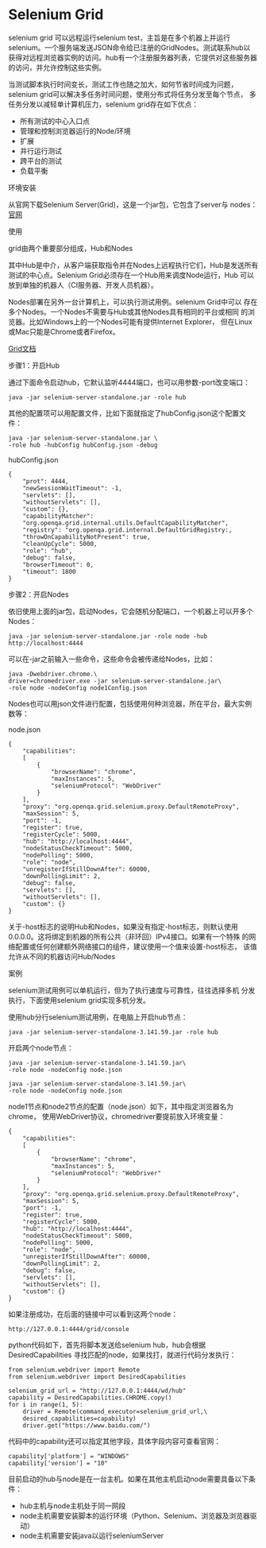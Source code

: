 # Selenium Grid

selenium grid 可以远程运行selenium test，主旨是在多个机器上并运行
selenium。一个服务端发送JSON命令给已注册的GridNodes。测试联系hub以
获得对远程浏览器实例的访问。hub有一个注册服务器列表，它提供对这些服务器
的访问，并允许控制这些实例。

当测试脚本执行时间变长，测试工作也随之加大，如何节省时间成为问题，
selenium grid可以解决多任务时间问题，使用分布式将任务分发至每个节点，
多任务分发以减轻单计算机压力，selenium grid存在如下优点：

- 所有测试的中心入口点
- 管理和控制浏览器运行的Node/环境
- 扩展
- 并行运行测试
- 跨平台的测试
- 负载平衡

环境安装

从官网下载Selenium Server(Grid)，这是一个jar包，它包含了server与
nodes：[官网](https://www.selenium.dev/downloads)

使用

grid由两个重要部分组成，Hub和Nodes

其中Hub是中介，从客户端获取指令并在Nodes上远程执行它们，Hub是发送所有
测试的中心点。Selenium Grid必须存在一个Hub用来调度Node运行，Hub
可以放到单独的机器人（CI服务器、开发人员机器）。

Nodes部署在另外一台计算机上，可以执行测试用例。selenium Grid中可以
存在多个Nodes。一个Nodes不需要与Hub或其他Nodes具有相同的平台或相同
的浏览器。比如Windows上的一个Nodes可能有提供Internet Explorer，
但在Linux或Mac只能是Chrome或者Firefox。

[Grid文档](https://github.com/SeleniumHQ/selenium/wiki/Grid2)

步骤1：开启Hub

通过下面命令启动hub，它默认监听4444端口，也可以用参数-port改变端口：

    java -jar selenium-server-standalone.jar -role hub
    
其他的配置项可以用配置文件，比如下面就指定了hubConfig.json这个配置文件：

    java -jar selenium-server-standalone.jar \
    -role hub -hubConfig hubConfig.json -debug

hubConfig.json

    {
        "prot": 4444,
        "newSessionWaitTimeout": -1,
        "servlets": [],
        "withoutServlets": [],
        "custom": {},
        "capabilityMatcher":
        "org.openqa.grid.internal.utils.DefaultCapabilityMatcher",
        "registry": "org.openqa.grid.internal.DefaultGridRegistry:,
        "throwOnCapabilityNotPresent": true,
        "cleanUpCycle": 5000,
        "role": "hub",
        "debug": false,
        "browserTimeout": 0,
        "timeout": 1800
    }        
    
步骤2：开启Nodes

依旧使用上面的jar包，启动Nodes，它会随机分配端口，一个机器上可以开多个
Nodes：
    
    java -jar selenium-server-standalone.jar -role node -hub http://localhost:4444
    
可以在-jar之前输入一些命令，这些命令会被传递给Nodes，比如：

    java -Dwebdriver.chrome.\
    driver=chromedriver.exe -jar selenium-server-standalone.jar\
    -role node -nodeConfig node1Config.json
    
Nodes也可以用json文件进行配置，包括使用何种浏览器，所在平台，最大实例数等：

node.json
   
    {            
        "capabilities":
        [
            {
                "browserName": "chrome",
                "maxInstances": 5,
                "seleniumProtocol": "WebDriver"
            }
        ],
        "proxy": "org.openqa.grid.selenium.proxy.DefaultRemoteProxy",
        "maxSession": 5,
        "port": -1,
        "register": true,
        "registerCycle": 5000,
        "hub": "http://localhost:4444",
        "nodeStatusCheckTimeout": 5000,
        "nodePolling": 5000,
        "role": "node",
        "unregisterIfStillDownAfter": 60000,
        "downPollingLimit": 2,
        "debug": false,
        "servlets": [],
        "withoutServlets": [],
        "custom": {}    
    }
    
关于-host标志的说明Hub和Nodes，如果没有指定-host标志，则默认使用
0.0.0.0。这将绑定到机器的所有公共（非环回）IPv4接口。如果有一个特殊
的网络配置或任何创建额外网络接口的组件，建议使用一个值来设置-host标志，
该值允许从不同的机器访问Hub/Nodes

案例

selenium测试用例可以单机运行，但为了执行速度与可靠性，往往选择多机
分发执行，下面使用selenium grid实现多机分发。

使用hub分行selenium测试用例，在电脑上开启hub节点：

    java -jar selenium-server-standalone-3.141.59.jar -role hub
    
开启两个node节点：

    java -jar selenium-server-standalone-3.141.59.jar\
    -role node -nodeConfig node.json
    
    java -jar selenium-server-standalone-3.141.59.jar\
    -role node -nodeConfig node.json         
    
node1节点和node2节点的配置（node.json）如下，其中指定浏览器名为chrome，
使用WebDriver协议，chromedriver要提前放入环境变量：

    {            
        "capabilities":
        [
            {
                "browserName": "chrome",
                "maxInstances": 5,
                "seleniumProtocol": "WebDriver"
            }
        ],
        "proxy": "org.openqa.grid.selenium.proxy.DefaultRemoteProxy",
        "maxSession": 5,
        "port": -1,
        "register": true,
        "registerCycle": 5000,
        "hub": "http://localhost:4444",
        "nodeStatusCheckTimeout": 5000,
        "nodePolling": 5000,
        "role": "node",
        "unregisterIfStillDownAfter": 60000,
        "downPollingLimit": 2,
        "debug": false,
        "servlets": [],
        "withoutServlets": [],
        "custom": {}    
    }
    
如果注册成功，在后面的链接中可以看到这两个node：

    http://127.0.0.1:4444/grid/console

python代码如下，首先将脚本发送给selenium hub，hub会根据DesiredCapabilities
寻找匹配的node，如果找打，就进行代码分发执行：

    from selenium.webdriver import Remote
    from selenium.webdriver import DesiredCapabilities
    
    selenium_grid_url = "http://127.0.0.1:4444/wd/hub"
    capability = DesiredCapabilities.CHROME.copy()
    for i in range(1, 5):
        driver = Remote(command_executor=selenium_grid_url,\
        desired_capabilities=capability)
        driver.get("https://www.baidu.com/")
        
代码中的capability还可以指定其他字段，具体字段内容可查看官网：

    capability['platform'] = "WINDOWS"
    capability['version'] = "10"

目前启动的hub与node是在一台主机。如果在其他主机启动node需要具备以下条件：

- hub主机与node主机处于同一网段
- node主机需要安装脚本的运行环境（Python、Selenium、浏览器及浏览器驱动）
- node主机需要安装java以运行seleniumServer

    
                    
    
        
    
